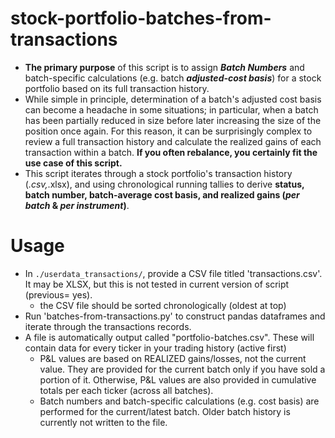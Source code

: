 # stock-portfolio-batches-from-transactions

* __The primary purpose__ of this script is to assign ___Batch Numbers___ and batch-specific calculations (e.g. batch ___adjusted-cost basis___) for a stock portfolio based on its full transaction history. 
* While simple in principle, determination of a batch's adjusted cost basis can become a headache in some situations; in particular, when a batch has been partially reduced in size before later increasing the size of the position once again. For this reason, it can be surprisingly complex to review a full transaction history and calculate the realized gains of each transaction within a batch. __If you often rebalance, you certainly fit the use case of this script.__
* This script iterates through a stock portfolio's transaction history (*.csv,*.xlsx), and using chronological running tallies to derive __status, batch number, batch-average cost basis, and realized gains (_per batch_ & _per instrument_)__.

# Usage
* In `./userdata_transactions/`, provide a CSV file titled 'transactions.csv'. It may be XLSX, but this is not tested in current version of script (previous= yes).
  * the CSV file should be sorted chronologically (oldest at top) 
* Run 'batches-from-transactions.py' to construct pandas dataframes and iterate through the transactions records.
* A file is automatically output called "portfolio-batches.csv". These will contain data for every ticker in your trading history (active first)
  * P&L values are based on REALIZED gains/losses, not the current value. They are provided for the current batch only if you have sold a portion of it. Otherwise, P&L values are also provided in cumulative totals per each ticker (across all batches). 
  * Batch numbers and batch-specific calculations (e.g. cost basis) are performed for the current/latest batch. Older batch history is currently not written to the file. 

